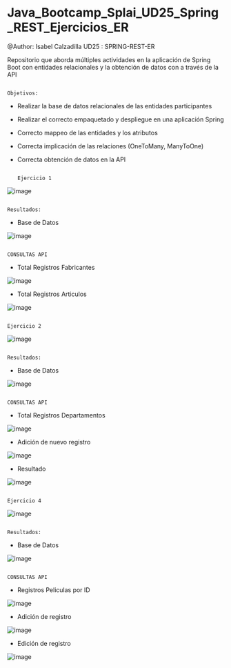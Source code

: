 # Java_Bootcamp_Splai_UD25_Spring_REST_Ejercicios_ER

@Author: Isabel Calzadilla
UD25 : SPRING-REST-ER

Repositorio que aborda múltiples actividades en la aplicación de Spring Boot con entidades relacionales y la obtención de datos con a través de la API



                                                                         Objetivos:

  - Realizar la base de datos relacionales de las entidades participantes
  - Realizar el correcto empaquetado y despliegue en una aplicación Spring
  - Correcto mappeo de las entidades y los atributos
  - Correcta implicación de las relaciones (OneToMany, ManyToOne)
  - Correcta obtención de datos en la API
  
  
  
                                                                        Ejercicio 1
                                                                        
                                                                        
                                                                        
![image](https://user-images.githubusercontent.com/36207623/155891536-3db40b78-89a6-4f4a-986e-f42119207321.png)

  
  
                                                                        Resultados:
  
  - Base de Datos
                                                                        
 ![image](https://user-images.githubusercontent.com/36207623/155891713-8dd08416-0e9b-47b2-9761-57c111936be0.png)

                                                    
  
                                                                        CONSULTAS API
                                                                        
                                                                        
   - Total Registros Fabricantes
   
   ![image](https://user-images.githubusercontent.com/36207623/155891837-a5721a5d-2e5e-4b72-8a6f-be65e805d901.png)
   
   - Total Registros Articulos 

![image](https://user-images.githubusercontent.com/36207623/155891887-10c79ac0-9799-45e5-aa76-b4dea5d968dd.png)

                           
                                            
                                                                        
                                                                      
                                                                      
                                                                        Ejercicio 2
                                                                        
   ![image](https://user-images.githubusercontent.com/36207623/155891954-49817c62-017b-484f-9ee1-6e26209b6980.png)
  
                                                                        
                                                                         Resultados:
                                                                        
   -  Base de Datos           
                                                                                                                         
                                                                        
![image](https://user-images.githubusercontent.com/36207623/155892021-ef89f4b1-d5fa-43fd-9ca4-0b57df48e336.png)

  
  
                                                                        CONSULTAS API
                                                                        
                                                                        
   - Total Registros Departamentos

![image](https://user-images.githubusercontent.com/36207623/155892056-7f73be1e-a16c-4f5c-85b4-0850fd00bdee.png)

   - Adición de nuevo registro
   
   ![image](https://user-images.githubusercontent.com/36207623/155892151-071a3996-87c1-41ee-a260-51ae9d8f985e.png)


  - Resultado

![image](https://user-images.githubusercontent.com/36207623/155892192-4aa830c5-b66c-4467-b7fb-f7d0688677ab.png)

  
           
                                                                        Ejercicio 4
                                                                        
 ![image](https://user-images.githubusercontent.com/36207623/155892867-fc912870-eaff-454d-a9e7-14e21899974b.png)

  
                                                                        
   
                                                                        Resultados:
                                                                        
  
  - Base de Datos
                                                                        
                                                                                                                                               
![image](https://user-images.githubusercontent.com/36207623/155892902-dfeb8598-fa93-4c90-8056-81b6e644fba9.png)

  
  
                                                                        CONSULTAS API
                                                                        
                                                                        
   -  Registros Peliculas por ID

![image](https://user-images.githubusercontent.com/36207623/155892964-c5cc0424-716b-4ab9-8d4f-2a975d7b9a83.png)



   - Adición de registro


![image](https://user-images.githubusercontent.com/36207623/155893044-400d5286-2a9a-453d-b28a-b99f512bbd1d.png)


  - Edición de registro
                                                                        
  ![image](https://user-images.githubusercontent.com/36207623/155893093-e73d9591-c489-47e4-93e8-166673d228c8.png)

  
                                                                        
   
                                    
                                                                        

                                                                        
   
